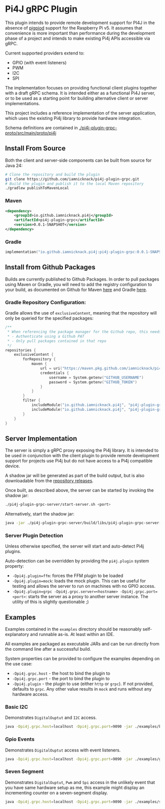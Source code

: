 # Pi4J gRPC Plugin

This plugin intends to provide remote development support for PI4J in the absence of 
[pigpiod](https://abyz.me.uk/rpi/pigpio/pigpiod.html) support for the Raspberry Pi v5. It assumes that convenience 
is more important than performance during the development phase of a project and intends to make existing Pi4j APIs 
accessible via gRPC.

Current supported providers extend to:

* GPIO (with event listeners)
* PWM
* I2C
* SPI

The implementation focuses on providing functional client plugins together with a draft  gRPC schema. 
It is intended either as a functional Pi4J server, or to be used as a starting point for building alternative 
client or server implementations. 

This project includes a reference implementation of the server application, which uses the existing Pi4j 
library to provide hardware integration.

Schema definitions are contained in
[./pi4j-plugin-grpc-proto/src/main/proto/pi4j](./pi4j-grpc/pi4j-plugin-grpc-proto/src/main/proto/pi4j)


## Install From Source

Both the client and server-side components can be built from source for Java 24:

```bash
# Clone the repository and build the plugin
git clone https://github.com/iamnicknack/pi4j-plugin-grpc.git
# Build the plugin and publish it to the local Maven repository
./gradlew publishToMavenLocal   
```

### Maven

```xml
<dependency>
    <groupId>io.github.iamnicknack.pi4j</groupId>
    <artifactId>pi4j-plugin-grpc</artifactId>
    <version>0.0.1-SNAPSHOT</version>
</dependency>
```

### Gradle

```kotlin
implementation("io.github.iamnicknack.pi4j:pi4j-plugin-grpc:0.0.1-SNAPSHOT")
```

## Install from Github Packages

Builds are currently published to Github Packages. In order to pull packages using Maven or Gradle, you will need
to add the registry configuration to your build,
as documented on Github for Maven [here](https://docs.github.com/en/packages/working-with-a-github-packages-registry/working-with-the-apache-maven-registry)
and Gradle [here](https://docs.github.com/en/packages/working-with-a-github-packages-registry/working-with-the-gradle-registry#using-a-published-package).

### Gradle Repository Configuration:

Gradle allows the use of `exclusiveContent`, meaning that the repository will only be queried for the specified
packages:

```kotlin
/**
 * When referencing the package manager for the Github repo, this needs to be configured to:
 * - Authenticate using a Github PAT
 * - Only pull packages contained in that repo
 */
repositories {
    exclusiveContent {
        forRepository {
            maven {
                url = uri("https://maven.pkg.github.com/iamnicknack/pi4j-grpc-plugin")
                credentials {
                    username = System.getenv("GITHUB_USERNAME")
                    password = System.getenv("GITHUB_TOKEN")
                }
            }
        }
        filter {
            includeModule("io.github.iamnicknack.pi4j", "pi4j-plugin-grpc")
            includeModule("io.github.iamnicknack.pi4j", "pi4j-plugin-grpc-server")
        }
    }
}
```

## Server Implementation

The server is simply a gRPC proxy exposing the Pi4j library. It is intended to be used in conjunction with the client
plugin to provide remote development support for projects use Pi4j but do not have access to a Pi4j compatible device.

A shadow jar will be generated as part of the build output, but is also downloadable from the 
[repository releases](https://github.com/IAmNickNack/pi4j-plugin-grpc/releases). 

Once built, as described above, the server can be started by invoking the shadow jar:

```bash
./pi4j-plugin-grpc-server/start-server.sh <port>
```

Alternatively, start the shadow jar:

```bash
java -jar ./pi4j-plugin-grpc-server/build/libs/pi4j-plugin-grpc-server-all.jar
```

### Server Plugin Detection

Unless otherwise specified, the server will start and auto-detect Pi4j plugins. 

Auto-detection can be overridden by providing the `pi4j.plugin` system property:

* `-Dpi4j.plugin=ffm`: forces the FFM plugin to be loaded
* `-Dpi4j.plugin=mock`: loads the mock plugin. This can be useful for testing and allows the server to run on machines
with no GPIO access.
* `-Dpi4j.plugin=grpc -Dpi4j.grpc.server=<hostname> -Dpi4j.grpc.port=<port>`: starts the server as a proxy to another
server instance. The utility of this is slightly questionable ;)

## Examples

Examples contained in the `examples` directory should be reasonably self-explanatory and runnable as-is. 
At least within an IDE.

All examples are packaged as executable JARs and can be run directly from the command line after a successful build.

System properties can be provided to configure the examples depending on the use case:

* `-Dpi4j.grpc.host` - the host to bind the plugin to
* `-Dpi4j.grpc.port` - the port to bind the plugin to
* `-Dpi4j.plugin` - the plugin to use (either `http` or `grpc`). If not provided, defaults to `grpc`. 
Any other value results in `mock` and runs without any hardware access.

### Basic I2C

Demonstrates `DigitalOuptut` and `I2C` access.

```bash
java -Dpi4j.grpc.host=localhost -Dpi4j.grpc.port=9090 -jar ./examples/basic-i2c/build/libs/basic-i2c-all.jar
```

### Gpio Events

Demonstrates `DigitalOuptut` access with event listeners.

```bash
java -Dpi4j.grpc.host=localhost -Dpi4j.grpc.port=9090 -jar ./examples/gpio-events/build/libs/gpio-events-all.jar
```

### Seven Segment

Demonstrates `DigitalOuptut`, `Pwm` and `Spi` access in the unlikely event that you have same hardware setup as me, 
this example might display an incrementing counter on a seven-segment display.

```bash
java -Dpi4j.grpc.host=localhost -Dpi4j.grpc.port=9090 -jar ./examples/seven-segment/build/libs/seven-segment-all.jar
```
